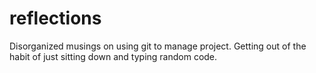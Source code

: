 # reflections
Disorganized musings on using git to manage project. Getting out of the habit of just sitting down and typing random code. 
